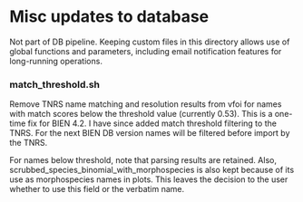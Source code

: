 #  Misc updates to database

Not part of DB pipeline. Keeping custom files in this directory allows use of global functions and parameters, including email notification features for long-running operations. 

### match_threshold.sh

Remove TNRS name matching and resolution results from vfoi for names with match scores below the threshold value (currently 0.53). This is a one-time fix for BIEN 4.2. I have since added match threshold filtering to the TNRS. For the next BIEN DB version names will be filtered before import by the TNRS.

For names below threshold, note that parsing results are retained. Also, scrubbed_species_binomial_with_morphospecies is also kept because of its use as morphospecies names in plots. This leaves the decision to the user whether to use this field or the verbatim name. 